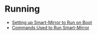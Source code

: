 # Running


   * [Setting up Smart-Mirror to Run on Boot](setting_up_smart-mirror_to_run_on_boot.md)
   * [Commands Used to Run Smart-Mirror](commands_used_to_run_smart-mirror.md)
